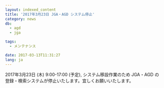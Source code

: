 ```yaml
---
layout: indexed_content
title: '2017年3月23日 JGA・AGD システム停止'
category: news
db:
  - agd
  - jga

tags:
  - メンテナンス

date: 2017-03-13T11:31:27
lang: ja
---
```


<p>2017年3月23日 (木) 9:00-17:00 (予定), システム移設作業のため JGA・AGD の登録・検索システムが停止いたします。宜しくお願いいたします。</p>

